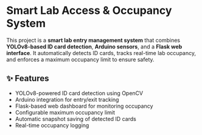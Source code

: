 # Smart Lab Access & Occupancy System

This project is a **smart lab entry management system** that combines **YOLOv8-based ID card detection**, **Arduino sensors**, and a **Flask web interface**. It automatically detects ID cards, tracks real-time lab occupancy, and enforces a maximum occupancy limit to ensure safety.

## ✨ Features
- YOLOv8-powered ID card detection using OpenCV  
- Arduino integration for entry/exit tracking  
- Flask-based web dashboard for monitoring occupancy  
- Configurable maximum occupancy limit
- Automatic snapshot saving of detected ID cards  
- Real-time occupancy logging
  
